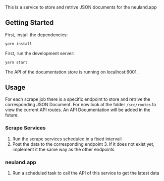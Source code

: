 This is a service to store and retrive JSON documents for the neuland.app

## Getting Started

First, install the dependencies:
```bash
yarn install
```

First, run the development server:

```bash
yarn start
```

The API of the documentation store is running on localhost:6001.

## Usage
For each scrape job there is a specific endpoint to store and retrive the corresponding JSON Document. For now look at the folder `/src/routes` to view the current API routes. An API Documentation will be added in the future.

### Scrape Services
1. Run the scrape services scheduled in a fixed intervall
2. Post the data to the corresponding endpoint
   3. If it does not exist yet, implement it the same way as the other endpoints

### neuland.app
1. Run a scheduled task to call the API of this service to get the latest data

